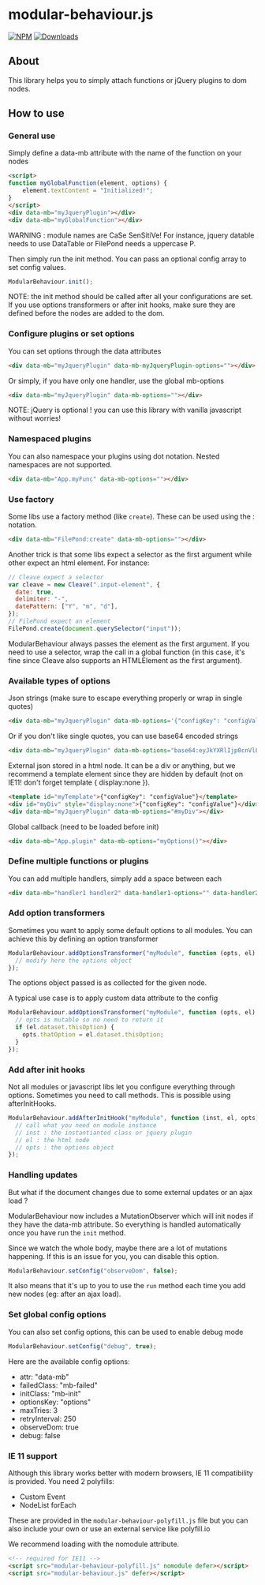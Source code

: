 # modular-behaviour.js

[![NPM](https://nodei.co/npm/modular-behaviour.js.png?mini=true)](https://nodei.co/npm/modular-behaviour.js/)
[![Downloads](https://img.shields.io/npm/dt/modular-behaviour.js.svg)](https://www.npmjs.com/package/modular-behaviour.js)

## About

This library helps you to simply attach functions or jQuery plugins to dom nodes.

## How to use

### General use

Simply define a data-mb attribute with the name of the function on your nodes

```html
<script>
function myGlobalFunction(element, options) {
    element.textContent = "Initialized!";
}
</script>
<div data-mb="myJqueryPlugin"></div>
<div data-mb="myGlobalFunction"></div>
```

WARNING : module names are CaSe SenSitiVe! For instance, jquery datable needs to use DataTable
or FilePond needs a uppercase P.

Then simply run the init method. You can pass an optional config array to set config values.

```js
ModularBehaviour.init();
```

NOTE: the init method should be called after all your configurations are set. If you
use options transformers or after init hooks, make sure they are defined before the
nodes are added to the dom.

### Configure plugins or set options

You can set options through the data attributes

```html
<div data-mb="myJqueryPlugin" data-mb-myJqueryPlugin-options=""></div>
```

Or simply, if you have only one handler, use the global mb-options

```html
<div data-mb="myJqueryPlugin" data-mb-options=""></div>
```

NOTE: jQuery is optional ! you can use this library with vanilla javascript without worries!

### Namespaced plugins

You can also namespace your plugins using dot notation. Nested namespaces are not supported.

```html
<div data-mb="App.myFunc" data-mb-options=""></div>
```

### Use factory

Some libs use a factory method (like `create`). These can be used using the : notation.

```html
<div data-mb="FilePond:create" data-mb-options=""></div>
```

Another trick is that some libs expect a selector as the first argument while other
expect an html element. For instance:

```js
// Cleave expect a selector
var cleave = new Cleave(".input-element", {
  date: true,
  delimiter: "-",
  datePattern: ["Y", "m", "d"],
});
// FilePond expect an element
FilePond.create(document.querySelector("input"));
```

ModularBehaviour always passes the element as the first argument. If you need to use a selector,
wrap the call in a global function (in this case, it's fine since Cleave also supports an HTMLElement
as the first argument).

### Available types of options

Json strings (make sure to escape everything properly or wrap in single quotes)

```html
<div data-mb="myJqueryPlugin" data-mb-options='{"configKey": "configValue"}'></div>
```

Or if you don't like single quotes, you can use base64 encoded strings

```html
<div data-mb="myJqueryPlugin" data-mb-options="base64:eyJkYXRlIjp0cnVlLCJkZWxpbWl0ZXIiOiItIiwiZGF0ZVBhdHRlcm4iOlsiWSIsIm0iLCJkIl19"></div>
```

External json stored in a html node. It can be a div or anything, but we recommend
a template element since they are hidden by default (not on IE11! don't forget template { display:none }).

```html
<template id="myTemplate">{"configKey": "configValue"}</template>
<div id="myDiv" style="display:none">{"configKey": "configValue"}</div>
<div data-mb="myJqueryPlugin" data-mb-options="#myDiv"></div>
```

Global callback (need to be loaded before init)

```html
<div data-mb="App.plugin" data-mb-options="myOptions()"></div>
```

### Define multiple functions or plugins

You can add multiple handlers, simply add a space between each

```html
<div data-mb="handler1 handler2" data-handler1-options="" data-handler2-options=""></div>
```

### Add option transformers

Sometimes you want to apply some default options to all modules. You can achieve this
by defining an option transformer

```js
ModularBehaviour.addOptionsTransformer("myModule", function (opts, el) {
  // modify here the options object
});
```

The options object passed is as collected for the given node.

A typical use case is to apply custom data attribute to the config

```js
ModularBehaviour.addOptionsTransformer("myModule", function (opts, el) {
  // opts is mutable so no need to return it
  if (el.dataset.thisOption) {
    opts.thatOption = el.dataset.thisOption;
  }
});
```

### Add after init hooks

Not all modules or javascript libs let you configure everything through options. Sometimes
you need to call methods. This is possible using afterInitHooks.

```js
ModularBehaviour.addAfterInitHook("myModule", function (inst, el, opts) {
  // call what you need on module instance
  // inst : the instantianted class or jquery plugin
  // el : the html node
  // opts : the options object
});
```

### Handling updates

But what if the document changes due to some external updates or an ajax load ?

ModularBehaviour now includes a MutationObserver which will init nodes if
they have the data-mb attribute. So everything is handled automatically once
you have run the `init` method.

Since we watch the whole body, maybe there are a lot of mutations happening.
If this is an issue for you, you can disable this option.

```js
ModularBehaviour.setConfig("observeDom", false);
```

It also means that it's up to you to use the `run` method each time you
add new nodes (eg: after an ajax load).

### Set global config options

You can also set config options, this can be used to enable debug mode

```js
ModularBehaviour.setConfig("debug", true);
```

Here are the available config options:

- attr: "data-mb"
- failedClass: "mb-failed"
- initClass: "mb-init"
- optionsKey: "options"
- maxTries: 3
- retryInterval: 250
- observeDom: true
- debug: false

### IE 11 support

Although this library works better with modern browsers, IE 11 compatibility is provided.
You need 2 polyfills:

- Custom Event
- NodeList forEach

These are provided in the `modular-behaviour-polyfill.js` file but you can also include your own
or use an external service like polyfill.io

We recommend loading with the nomodule attribute.

```html
<!-- required for IE11 -->
<script src="modular-behaviour-polyfill.js" nomodule defer></script>
<script src="modular-behaviour.js" defer></script>
```

